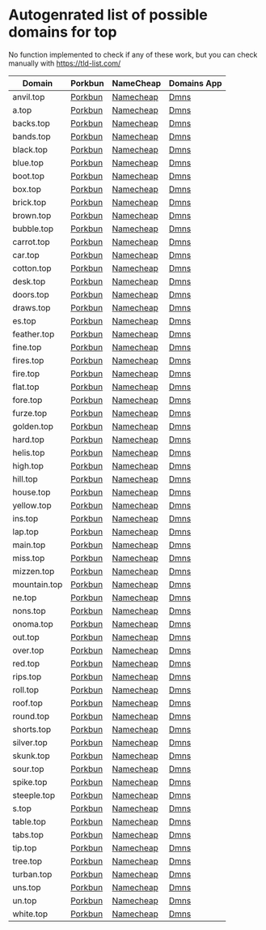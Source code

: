# Autogenrated list of possible domains for top

No function implemented to check if any of these work, but you can check manually with https://tld-list.com/

| Domain | Porkbun | NameCheap | Domains App |
|---|---|---|---|
| anvil.top | [Porkbun](https://porkbun.com/checkout/search?prb=e814663da1&tlds=&idnLanguage=&search=search&q=anvil.top) | [Namecheap](https://www.namecheap.com/domains/registration/results/?domain=anvil.top) | [Dmns](https://dmns.app/domains?q=anvil.top) |
| a.top | [Porkbun](https://porkbun.com/checkout/search?prb=e814663da1&tlds=&idnLanguage=&search=search&q=a.top) | [Namecheap](https://www.namecheap.com/domains/registration/results/?domain=a.top) | [Dmns](https://dmns.app/domains?q=a.top) |
| backs.top | [Porkbun](https://porkbun.com/checkout/search?prb=e814663da1&tlds=&idnLanguage=&search=search&q=backs.top) | [Namecheap](https://www.namecheap.com/domains/registration/results/?domain=backs.top) | [Dmns](https://dmns.app/domains?q=backs.top) |
| bands.top | [Porkbun](https://porkbun.com/checkout/search?prb=e814663da1&tlds=&idnLanguage=&search=search&q=bands.top) | [Namecheap](https://www.namecheap.com/domains/registration/results/?domain=bands.top) | [Dmns](https://dmns.app/domains?q=bands.top) |
| black.top | [Porkbun](https://porkbun.com/checkout/search?prb=e814663da1&tlds=&idnLanguage=&search=search&q=black.top) | [Namecheap](https://www.namecheap.com/domains/registration/results/?domain=black.top) | [Dmns](https://dmns.app/domains?q=black.top) |
| blue.top | [Porkbun](https://porkbun.com/checkout/search?prb=e814663da1&tlds=&idnLanguage=&search=search&q=blue.top) | [Namecheap](https://www.namecheap.com/domains/registration/results/?domain=blue.top) | [Dmns](https://dmns.app/domains?q=blue.top) |
| boot.top | [Porkbun](https://porkbun.com/checkout/search?prb=e814663da1&tlds=&idnLanguage=&search=search&q=boot.top) | [Namecheap](https://www.namecheap.com/domains/registration/results/?domain=boot.top) | [Dmns](https://dmns.app/domains?q=boot.top) |
| box.top | [Porkbun](https://porkbun.com/checkout/search?prb=e814663da1&tlds=&idnLanguage=&search=search&q=box.top) | [Namecheap](https://www.namecheap.com/domains/registration/results/?domain=box.top) | [Dmns](https://dmns.app/domains?q=box.top) |
| brick.top | [Porkbun](https://porkbun.com/checkout/search?prb=e814663da1&tlds=&idnLanguage=&search=search&q=brick.top) | [Namecheap](https://www.namecheap.com/domains/registration/results/?domain=brick.top) | [Dmns](https://dmns.app/domains?q=brick.top) |
| brown.top | [Porkbun](https://porkbun.com/checkout/search?prb=e814663da1&tlds=&idnLanguage=&search=search&q=brown.top) | [Namecheap](https://www.namecheap.com/domains/registration/results/?domain=brown.top) | [Dmns](https://dmns.app/domains?q=brown.top) |
| bubble.top | [Porkbun](https://porkbun.com/checkout/search?prb=e814663da1&tlds=&idnLanguage=&search=search&q=bubble.top) | [Namecheap](https://www.namecheap.com/domains/registration/results/?domain=bubble.top) | [Dmns](https://dmns.app/domains?q=bubble.top) |
| carrot.top | [Porkbun](https://porkbun.com/checkout/search?prb=e814663da1&tlds=&idnLanguage=&search=search&q=carrot.top) | [Namecheap](https://www.namecheap.com/domains/registration/results/?domain=carrot.top) | [Dmns](https://dmns.app/domains?q=carrot.top) |
| car.top | [Porkbun](https://porkbun.com/checkout/search?prb=e814663da1&tlds=&idnLanguage=&search=search&q=car.top) | [Namecheap](https://www.namecheap.com/domains/registration/results/?domain=car.top) | [Dmns](https://dmns.app/domains?q=car.top) |
| cotton.top | [Porkbun](https://porkbun.com/checkout/search?prb=e814663da1&tlds=&idnLanguage=&search=search&q=cotton.top) | [Namecheap](https://www.namecheap.com/domains/registration/results/?domain=cotton.top) | [Dmns](https://dmns.app/domains?q=cotton.top) |
| desk.top | [Porkbun](https://porkbun.com/checkout/search?prb=e814663da1&tlds=&idnLanguage=&search=search&q=desk.top) | [Namecheap](https://www.namecheap.com/domains/registration/results/?domain=desk.top) | [Dmns](https://dmns.app/domains?q=desk.top) |
| doors.top | [Porkbun](https://porkbun.com/checkout/search?prb=e814663da1&tlds=&idnLanguage=&search=search&q=doors.top) | [Namecheap](https://www.namecheap.com/domains/registration/results/?domain=doors.top) | [Dmns](https://dmns.app/domains?q=doors.top) |
| draws.top | [Porkbun](https://porkbun.com/checkout/search?prb=e814663da1&tlds=&idnLanguage=&search=search&q=draws.top) | [Namecheap](https://www.namecheap.com/domains/registration/results/?domain=draws.top) | [Dmns](https://dmns.app/domains?q=draws.top) |
| es.top | [Porkbun](https://porkbun.com/checkout/search?prb=e814663da1&tlds=&idnLanguage=&search=search&q=es.top) | [Namecheap](https://www.namecheap.com/domains/registration/results/?domain=es.top) | [Dmns](https://dmns.app/domains?q=es.top) |
| feather.top | [Porkbun](https://porkbun.com/checkout/search?prb=e814663da1&tlds=&idnLanguage=&search=search&q=feather.top) | [Namecheap](https://www.namecheap.com/domains/registration/results/?domain=feather.top) | [Dmns](https://dmns.app/domains?q=feather.top) |
| fine.top | [Porkbun](https://porkbun.com/checkout/search?prb=e814663da1&tlds=&idnLanguage=&search=search&q=fine.top) | [Namecheap](https://www.namecheap.com/domains/registration/results/?domain=fine.top) | [Dmns](https://dmns.app/domains?q=fine.top) |
| fires.top | [Porkbun](https://porkbun.com/checkout/search?prb=e814663da1&tlds=&idnLanguage=&search=search&q=fires.top) | [Namecheap](https://www.namecheap.com/domains/registration/results/?domain=fires.top) | [Dmns](https://dmns.app/domains?q=fires.top) |
| fire.top | [Porkbun](https://porkbun.com/checkout/search?prb=e814663da1&tlds=&idnLanguage=&search=search&q=fire.top) | [Namecheap](https://www.namecheap.com/domains/registration/results/?domain=fire.top) | [Dmns](https://dmns.app/domains?q=fire.top) |
| flat.top | [Porkbun](https://porkbun.com/checkout/search?prb=e814663da1&tlds=&idnLanguage=&search=search&q=flat.top) | [Namecheap](https://www.namecheap.com/domains/registration/results/?domain=flat.top) | [Dmns](https://dmns.app/domains?q=flat.top) |
| fore.top | [Porkbun](https://porkbun.com/checkout/search?prb=e814663da1&tlds=&idnLanguage=&search=search&q=fore.top) | [Namecheap](https://www.namecheap.com/domains/registration/results/?domain=fore.top) | [Dmns](https://dmns.app/domains?q=fore.top) |
| furze.top | [Porkbun](https://porkbun.com/checkout/search?prb=e814663da1&tlds=&idnLanguage=&search=search&q=furze.top) | [Namecheap](https://www.namecheap.com/domains/registration/results/?domain=furze.top) | [Dmns](https://dmns.app/domains?q=furze.top) |
| golden.top | [Porkbun](https://porkbun.com/checkout/search?prb=e814663da1&tlds=&idnLanguage=&search=search&q=golden.top) | [Namecheap](https://www.namecheap.com/domains/registration/results/?domain=golden.top) | [Dmns](https://dmns.app/domains?q=golden.top) |
| hard.top | [Porkbun](https://porkbun.com/checkout/search?prb=e814663da1&tlds=&idnLanguage=&search=search&q=hard.top) | [Namecheap](https://www.namecheap.com/domains/registration/results/?domain=hard.top) | [Dmns](https://dmns.app/domains?q=hard.top) |
| helis.top | [Porkbun](https://porkbun.com/checkout/search?prb=e814663da1&tlds=&idnLanguage=&search=search&q=helis.top) | [Namecheap](https://www.namecheap.com/domains/registration/results/?domain=helis.top) | [Dmns](https://dmns.app/domains?q=helis.top) |
| high.top | [Porkbun](https://porkbun.com/checkout/search?prb=e814663da1&tlds=&idnLanguage=&search=search&q=high.top) | [Namecheap](https://www.namecheap.com/domains/registration/results/?domain=high.top) | [Dmns](https://dmns.app/domains?q=high.top) |
| hill.top | [Porkbun](https://porkbun.com/checkout/search?prb=e814663da1&tlds=&idnLanguage=&search=search&q=hill.top) | [Namecheap](https://www.namecheap.com/domains/registration/results/?domain=hill.top) | [Dmns](https://dmns.app/domains?q=hill.top) |
| house.top | [Porkbun](https://porkbun.com/checkout/search?prb=e814663da1&tlds=&idnLanguage=&search=search&q=house.top) | [Namecheap](https://www.namecheap.com/domains/registration/results/?domain=house.top) | [Dmns](https://dmns.app/domains?q=house.top) |
| yellow.top | [Porkbun](https://porkbun.com/checkout/search?prb=e814663da1&tlds=&idnLanguage=&search=search&q=yellow.top) | [Namecheap](https://www.namecheap.com/domains/registration/results/?domain=yellow.top) | [Dmns](https://dmns.app/domains?q=yellow.top) |
| ins.top | [Porkbun](https://porkbun.com/checkout/search?prb=e814663da1&tlds=&idnLanguage=&search=search&q=ins.top) | [Namecheap](https://www.namecheap.com/domains/registration/results/?domain=ins.top) | [Dmns](https://dmns.app/domains?q=ins.top) |
| lap.top | [Porkbun](https://porkbun.com/checkout/search?prb=e814663da1&tlds=&idnLanguage=&search=search&q=lap.top) | [Namecheap](https://www.namecheap.com/domains/registration/results/?domain=lap.top) | [Dmns](https://dmns.app/domains?q=lap.top) |
| main.top | [Porkbun](https://porkbun.com/checkout/search?prb=e814663da1&tlds=&idnLanguage=&search=search&q=main.top) | [Namecheap](https://www.namecheap.com/domains/registration/results/?domain=main.top) | [Dmns](https://dmns.app/domains?q=main.top) |
| miss.top | [Porkbun](https://porkbun.com/checkout/search?prb=e814663da1&tlds=&idnLanguage=&search=search&q=miss.top) | [Namecheap](https://www.namecheap.com/domains/registration/results/?domain=miss.top) | [Dmns](https://dmns.app/domains?q=miss.top) |
| mizzen.top | [Porkbun](https://porkbun.com/checkout/search?prb=e814663da1&tlds=&idnLanguage=&search=search&q=mizzen.top) | [Namecheap](https://www.namecheap.com/domains/registration/results/?domain=mizzen.top) | [Dmns](https://dmns.app/domains?q=mizzen.top) |
| mountain.top | [Porkbun](https://porkbun.com/checkout/search?prb=e814663da1&tlds=&idnLanguage=&search=search&q=mountain.top) | [Namecheap](https://www.namecheap.com/domains/registration/results/?domain=mountain.top) | [Dmns](https://dmns.app/domains?q=mountain.top) |
| ne.top | [Porkbun](https://porkbun.com/checkout/search?prb=e814663da1&tlds=&idnLanguage=&search=search&q=ne.top) | [Namecheap](https://www.namecheap.com/domains/registration/results/?domain=ne.top) | [Dmns](https://dmns.app/domains?q=ne.top) |
| nons.top | [Porkbun](https://porkbun.com/checkout/search?prb=e814663da1&tlds=&idnLanguage=&search=search&q=nons.top) | [Namecheap](https://www.namecheap.com/domains/registration/results/?domain=nons.top) | [Dmns](https://dmns.app/domains?q=nons.top) |
| onoma.top | [Porkbun](https://porkbun.com/checkout/search?prb=e814663da1&tlds=&idnLanguage=&search=search&q=onoma.top) | [Namecheap](https://www.namecheap.com/domains/registration/results/?domain=onoma.top) | [Dmns](https://dmns.app/domains?q=onoma.top) |
| out.top | [Porkbun](https://porkbun.com/checkout/search?prb=e814663da1&tlds=&idnLanguage=&search=search&q=out.top) | [Namecheap](https://www.namecheap.com/domains/registration/results/?domain=out.top) | [Dmns](https://dmns.app/domains?q=out.top) |
| over.top | [Porkbun](https://porkbun.com/checkout/search?prb=e814663da1&tlds=&idnLanguage=&search=search&q=over.top) | [Namecheap](https://www.namecheap.com/domains/registration/results/?domain=over.top) | [Dmns](https://dmns.app/domains?q=over.top) |
| red.top | [Porkbun](https://porkbun.com/checkout/search?prb=e814663da1&tlds=&idnLanguage=&search=search&q=red.top) | [Namecheap](https://www.namecheap.com/domains/registration/results/?domain=red.top) | [Dmns](https://dmns.app/domains?q=red.top) |
| rips.top | [Porkbun](https://porkbun.com/checkout/search?prb=e814663da1&tlds=&idnLanguage=&search=search&q=rips.top) | [Namecheap](https://www.namecheap.com/domains/registration/results/?domain=rips.top) | [Dmns](https://dmns.app/domains?q=rips.top) |
| roll.top | [Porkbun](https://porkbun.com/checkout/search?prb=e814663da1&tlds=&idnLanguage=&search=search&q=roll.top) | [Namecheap](https://www.namecheap.com/domains/registration/results/?domain=roll.top) | [Dmns](https://dmns.app/domains?q=roll.top) |
| roof.top | [Porkbun](https://porkbun.com/checkout/search?prb=e814663da1&tlds=&idnLanguage=&search=search&q=roof.top) | [Namecheap](https://www.namecheap.com/domains/registration/results/?domain=roof.top) | [Dmns](https://dmns.app/domains?q=roof.top) |
| round.top | [Porkbun](https://porkbun.com/checkout/search?prb=e814663da1&tlds=&idnLanguage=&search=search&q=round.top) | [Namecheap](https://www.namecheap.com/domains/registration/results/?domain=round.top) | [Dmns](https://dmns.app/domains?q=round.top) |
| shorts.top | [Porkbun](https://porkbun.com/checkout/search?prb=e814663da1&tlds=&idnLanguage=&search=search&q=shorts.top) | [Namecheap](https://www.namecheap.com/domains/registration/results/?domain=shorts.top) | [Dmns](https://dmns.app/domains?q=shorts.top) |
| silver.top | [Porkbun](https://porkbun.com/checkout/search?prb=e814663da1&tlds=&idnLanguage=&search=search&q=silver.top) | [Namecheap](https://www.namecheap.com/domains/registration/results/?domain=silver.top) | [Dmns](https://dmns.app/domains?q=silver.top) |
| skunk.top | [Porkbun](https://porkbun.com/checkout/search?prb=e814663da1&tlds=&idnLanguage=&search=search&q=skunk.top) | [Namecheap](https://www.namecheap.com/domains/registration/results/?domain=skunk.top) | [Dmns](https://dmns.app/domains?q=skunk.top) |
| sour.top | [Porkbun](https://porkbun.com/checkout/search?prb=e814663da1&tlds=&idnLanguage=&search=search&q=sour.top) | [Namecheap](https://www.namecheap.com/domains/registration/results/?domain=sour.top) | [Dmns](https://dmns.app/domains?q=sour.top) |
| spike.top | [Porkbun](https://porkbun.com/checkout/search?prb=e814663da1&tlds=&idnLanguage=&search=search&q=spike.top) | [Namecheap](https://www.namecheap.com/domains/registration/results/?domain=spike.top) | [Dmns](https://dmns.app/domains?q=spike.top) |
| steeple.top | [Porkbun](https://porkbun.com/checkout/search?prb=e814663da1&tlds=&idnLanguage=&search=search&q=steeple.top) | [Namecheap](https://www.namecheap.com/domains/registration/results/?domain=steeple.top) | [Dmns](https://dmns.app/domains?q=steeple.top) |
| s.top | [Porkbun](https://porkbun.com/checkout/search?prb=e814663da1&tlds=&idnLanguage=&search=search&q=s.top) | [Namecheap](https://www.namecheap.com/domains/registration/results/?domain=s.top) | [Dmns](https://dmns.app/domains?q=s.top) |
| table.top | [Porkbun](https://porkbun.com/checkout/search?prb=e814663da1&tlds=&idnLanguage=&search=search&q=table.top) | [Namecheap](https://www.namecheap.com/domains/registration/results/?domain=table.top) | [Dmns](https://dmns.app/domains?q=table.top) |
| tabs.top | [Porkbun](https://porkbun.com/checkout/search?prb=e814663da1&tlds=&idnLanguage=&search=search&q=tabs.top) | [Namecheap](https://www.namecheap.com/domains/registration/results/?domain=tabs.top) | [Dmns](https://dmns.app/domains?q=tabs.top) |
| tip.top | [Porkbun](https://porkbun.com/checkout/search?prb=e814663da1&tlds=&idnLanguage=&search=search&q=tip.top) | [Namecheap](https://www.namecheap.com/domains/registration/results/?domain=tip.top) | [Dmns](https://dmns.app/domains?q=tip.top) |
| tree.top | [Porkbun](https://porkbun.com/checkout/search?prb=e814663da1&tlds=&idnLanguage=&search=search&q=tree.top) | [Namecheap](https://www.namecheap.com/domains/registration/results/?domain=tree.top) | [Dmns](https://dmns.app/domains?q=tree.top) |
| turban.top | [Porkbun](https://porkbun.com/checkout/search?prb=e814663da1&tlds=&idnLanguage=&search=search&q=turban.top) | [Namecheap](https://www.namecheap.com/domains/registration/results/?domain=turban.top) | [Dmns](https://dmns.app/domains?q=turban.top) |
| uns.top | [Porkbun](https://porkbun.com/checkout/search?prb=e814663da1&tlds=&idnLanguage=&search=search&q=uns.top) | [Namecheap](https://www.namecheap.com/domains/registration/results/?domain=uns.top) | [Dmns](https://dmns.app/domains?q=uns.top) |
| un.top | [Porkbun](https://porkbun.com/checkout/search?prb=e814663da1&tlds=&idnLanguage=&search=search&q=un.top) | [Namecheap](https://www.namecheap.com/domains/registration/results/?domain=un.top) | [Dmns](https://dmns.app/domains?q=un.top) |
| white.top | [Porkbun](https://porkbun.com/checkout/search?prb=e814663da1&tlds=&idnLanguage=&search=search&q=white.top) | [Namecheap](https://www.namecheap.com/domains/registration/results/?domain=white.top) | [Dmns](https://dmns.app/domains?q=white.top) |
